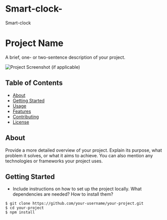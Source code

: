# Smart-clock-
Smart-clock 
# Project Name

A brief, one- or two-sentence description of your project.

![Project Screenshot](screenshot.png) (if applicable)

## Table of Contents

- [About](#about)
- [Getting Started](#getting-started)
- [Usage](#usage)
- [Features](#features)
- [Contributing](#contributing)
- [License](#license)

## About

Provide a more detailed overview of your project. Explain its purpose, what problem it solves, or what it aims to achieve. You can also mention any technologies or frameworks your project uses.

## Getting Started

- Include instructions on how to set up the project locally. What dependencies are needed? How to install them?

```shell
$ git clone https://github.com/your-username/your-project.git
$ cd your-project
$ npm install
